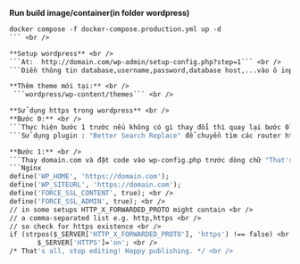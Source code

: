 
**Run build image/container(in folder wordpress)** <br />
```Dockerfile
docker compose -f docker-compose.production.yml up -d 
``` <br />

**Setup wordpress** <br />
```At:  http://domain.com/wp-admin/setup-config.php?step=1``` <br />
```Điền thông tin database,username,password,database host,...vào ô input dựa vào file mysql.env ``` <br />

**Thêm theme mới tại:** <br />
 ```wordpress/wp-content/themes``` <br />

**Sử dụng https trong wordpress** <br />
**Bước 0:** <br />
```Thực hiện bước 1 trước nếu không có gì thay đổi thì quay lại bước 0``` <br />
```Sử dụng plugin : "Better Search Replace" để chuyển tìm các router http và chuyển sang https ``` <br />

**Bước 1:** <br />
```Thay domain.com và đặt code vào wp-config.php trước dòng chữ "That's all, stop editing! Happy publishing." <br />```
```Nginx
define('WP_HOME', 'https://domain.com');
define('WP_SITEURL', 'https://domain.com'); 
define('FORCE_SSL_CONTENT', true); <br />
define('FORCE_SSL_ADMIN', true); <br />
// in some setups HTTP_X_FORWARDED_PROTO might contain <br />
// a comma-separated list e.g. http,https <br />
// so check for https existence <br />
if (strpos($_SERVER['HTTP_X_FORWARDED_PROTO'], 'https') !== false) <br />
       $_SERVER['HTTPS']='on'; <br />
/* That's all, stop editing! Happy publishing. */ <br />
```

